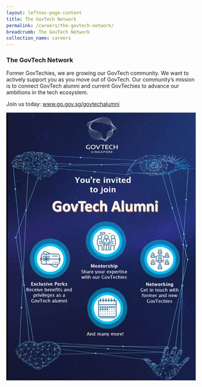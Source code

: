 ```yaml
---
layout: leftnav-page-content
title: The GovTech Network
permalink: /careers/the-govtech-network/
breadcrumb: The GovTech Network
collection_name: careers
---
```


### **The GovTech Network**

Former GovTechies, we are growing our GovTech community. We want to actively support you as you move out of GovTech.
Our community’s mission is to connect GovTech alumni and current GovTechies to advance our ambitions in the tech ecosystem.

Join us today: www.go.gov.sg/govtechalumni

![The GovTech Network for Alumnis](/images/careers/GovTech_Alumni_Network.jpg)
